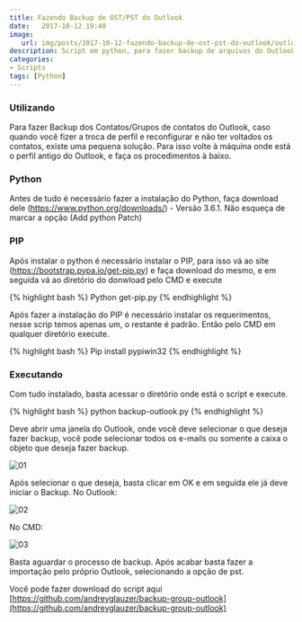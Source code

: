 ```yaml
---
title: Fazendo Backup de OST/PST do Outlook
date:   2017-10-12 19:40
image:
   url: img/posts/2017-10-12-fazendo-backup-de-ost-pst-do-outlook/outlook.jpg
description: Script em python, para fazer backup de arquivos do Outlook tanto como contatos e até OST, convertendo eles para PST
categories:
- Scripts
tags: [Python]
---
```


### Utilizando

Para fazer Backup dos Contatos/Grupos de contatos do Outlook, caso quando você fizer a troca de perfil e reconfigurar e não ter voltados os contatos, existe uma pequena solução.
Para isso volte à máquina onde está o perfil antigo do Outlook, e faça os procedimentos à baixo.

### Python

Antes de tudo é necessário fazer a instalação do Python, faça download dele (https://www.python.org/downloads/) - Versão 3.6.1.  Não esqueça de marcar a opção (Add python Patch)

### PIP

Após instalar o python é necessário instalar o PIP, para isso vá ao site (https://bootstrap.pypa.io/get-pip.py) e faça download do mesmo, e em seguida vá ao diretório do donwload pelo CMD e execute

{% highlight bash %}
Python get-pip.py
{% endhighlight %}

Após fazer a instalação do PIP é necessário instalar os requerimentos, nesse scrip temos apenas um, o restante é padrão. Então pelo CMD em qualquer diretório execute.

{% highlight bash %}
Pip install pypiwin32
{% endhighlight %}

### Executando

Com tudo instalado, basta acessar o diretório onde está o script e execute.

{% highlight bash %}
python backup-outlook.py
{% endhighlight %}

Deve abrir uma janela do Outlook, onde você deve selecionar o que deseja fazer backup, você pode selecionar todos os e-mails ou somente a caixa o objeto que deseja fazer backup.

![01](https://user-images.githubusercontent.com/4019334/27830268-090bd58a-609c-11e7-820b-8a863816a776.PNG)

Após selecionar o que deseja, basta clicar em OK e em seguida ele já deve iniciar o Backup.
No Outlook:

![02](https://user-images.githubusercontent.com/4019334/27830269-090bdd46-609c-11e7-8721-d59786f6f853.PNG)
 
No CMD:

![03](https://user-images.githubusercontent.com/4019334/27830270-090dcd36-609c-11e7-98fb-500d7ac30faa.PNG)

Basta aguardar o processo de backup. Após acabar basta fazer a importação pelo próprio Outlook, selecionando a opção de pst.

Você pode fazer download do script aqui [https://github.com/andreyglauzer/backup-group-outlook](https://github.com/andreyglauzer/backup-group-outlook)



